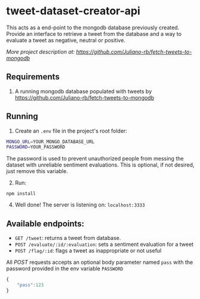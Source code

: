 # tweet-dataset-creator-api
This acts as a end-point to the mongodb database previously created. Provide an interface to retrieve a tweet from the database and a way to evaluate a tweet as negative, neutral or positive.

*More project description at: https://github.com/Juliano-rb/fetch-tweets-to-mongodb*

## Requirements
1. A running mongodb database populated with tweets by https://github.com/Juliano-rb/fetch-tweets-to-mongodb

## Running
1. Create an ``.env`` file in the project's root folder:
```bash
MONGO_URL=YOUR_MONGO_DATABASE_URL
PASSWORD=YOUR_PASSWORD
```
The password is used to prevent unauthorized people from messing the dataset with unreliable sentiment evaluations. This is optional, if not desired, just remove this variable.

2. Run:
```
npm install
```

4. Well done! The server is listening on: ``localhost:3333``


## Available endpoints:

* ``GET /tweet``: returns a tweet from database.
* ``POST /evaluate/:id/:evaluation``: sets a sentiment evaluation for a tweet
* ``POST /flag/:id``: flags a tweet as inappropriate or not useful

All *POST* requests accepts an optional body parameter named ``pass`` with the password provided in the env variable ``PASSWORD``
```Javascript
{
	"pass":123
}
```